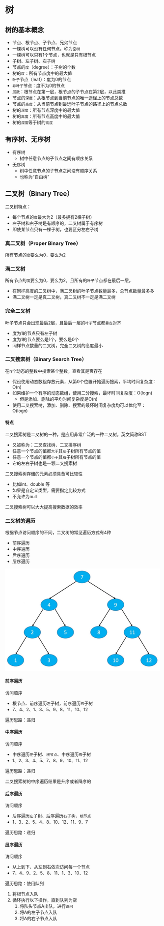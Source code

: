 # 树

## 树的基本概念

* 节点、根节点、子节点、兄弟节点
* 一棵树可以没有任何节点，称为`空树`
* 一棵树可以只有1个节点，也就是只有根节点
* 子树、左子树、右子树
* 节点的`度`（degree）：子树的个数
* 树的`度`：所有节点度中的最大值
* `叶子`节点（leaf）：度为0的节点
* `非叶子`节点：度不为0的节点
* `层数`：根节点在第一层，根节点的子节点在第2层，以此类推
* 节点的`深度`：从根节点到当前节点的唯一途径上的节点总数
* 节点的`高度`：从当前节点到最远叶子节点的路径上的节点总数
* 树的`深度`：所有节点深度中的最大值
* 树的`高度`：所有节点高度中的最大值
* 树的`深度`等于树的`高度` 

## 有序树、无序树

* 有序树
  * 树中任意节点的子节点之间有顺序关系
* 无序树
  * 树中任意节点的子节点之间没有顺序关系
  * 也称为“自由树”

## 二叉树（Binary Tree）

二叉树特点：

* 每个节点的`度`最大为2（最多拥有2棵子树）
* 左子树和右子树是有顺序的，二叉树属于有序树
* 即使某节点只有一棵子树，也要区分左右子树

### 真二叉树（Proper Binary Tree）

所有节点的`度`要么为0，要么为2

### 满二叉树

所有节点的`度`要么为0，要么为2。且所有的`叶子`节点都在最后一层。

* 在同样高度的二叉树中，满二叉树的叶子节点数量最多，总节点数量最多多
* 满二叉树一定是真二叉树，真二叉树不一定是满二叉树

### 完全二叉树

叶子节点只会出现最后2层，且最后一层的`叶子`节点都`靠左`对齐

* 度为1的节点只有左子树
* 度为1的节点要么是1个，要么是0个
* 同样节点数量的二叉树，完全二叉树的高度最小

### 二叉搜索树（Binary Search Tree）

在n个动态的整数中搜索某个整数，查看其是否存在

* 假设使用动态数组存放元素，从第0个位置开始遍历搜索，平均时间复杂度：O(n)
* 如果维护一个有序的动态数组，使用二分搜索，最坏时间复杂度：O(logn)
  * 但是添加、删除的平均时间复杂度是O(n)
* 使用二叉搜索树，添加、删除、搜索的最坏时间复杂度均可以优化至：O(logn)

#### 特点

二叉搜索树是二叉树的一种，是应用非常广泛的一种二叉树，英文简称BST

* 又被称为：二叉查找树、二叉排序树
* 任意一个节点的值都`大于`其`左`子树所有节点的值
* 任意一个节点的值都`小于`其`右`子树所有节点的值
* 它的左右子树也是一颗二叉搜索树

二叉搜索树存储的元素必须具备可比较性

* 比如int、double 等
* 如果是自定义类型，需要指定比较方式
* 不允许为null

二叉搜索树可以大大提高搜索数据的效率

### 二叉树的遍历

根据节点访问顺序的不同，二叉树的常见遍历方式有4种

* 前序遍历
* 中序遍历
* 后序遍历
* 层序遍历

![二叉树](images/6.png)

#### 前序遍历

访问顺序

* 根节点、前序遍历`左`子树，前序遍历`右`子树
* 7、4、2、1、3、5、9、8、11、10、12

遍历思路：递归

#### 中序遍历

访问顺序

* 中序遍历`左`子树、`根节点`、中序遍历`右`子树
* 1、2、3、4、5、7、8、9、10、11、12

遍历思路：递归

二叉搜索树的中序遍历结果是升序或者降序的

#### 后序遍历

访问顺序

* 后序遍历`左`子树、后序遍历`右`子树、`根节点`
* 1、3、2、5、4、8、10、12、11、9、7

遍历思路：递归

#### 层序遍历

访问顺序

* 从上到下、从左到右依次访问每一个节点
* 7、4、9、2、5、8、11、1、3、10、12

遍历思路：使用队列

1. 将根节点入队
2. 循环执行以下操作，直到队列为空
   1. 将队头节点A出队，进行`访问`
   2. 将A的左子节点入队
   3. 将A的右子节点入队

